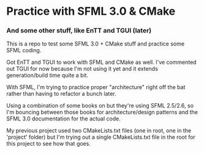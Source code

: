 # Practice with SFML 3.0 & CMake
### And some other stuff, like EnTT and TGUI (later)
This is a repo to test some SFML 3.0 + CMake stuff and practice some SFML coding.

Got EnTT and TGUI to work with SFML and CMake as well. I've commented out TGUI for now
because I'm not using it yet and it extends generation/build time quite a bit.

With SFML, I'm trying to practice proper "architecture" right off the bat 
rather than having to refactor a bunch later.

Using a combination of some books on but they're using SFML 2.5/2.6, so I'm bouncing between
those books for architecture/design patterns and the SFML 3.0 documentation for the actual code.

My previous project used two CMakeLists.txt files (one in root, one in the 'project' folder)
but I'm trying out a single CMakeLists.txt file in the root for this project to see how that goes.
